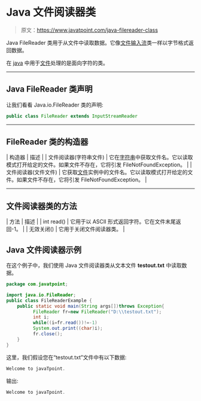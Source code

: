 # Java 文件阅读器类

> 原文：<https://www.javatpoint.com/java-filereader-class>

Java FileReader 类用于从文件中读取数据。它像[文件输入流](java-fileinputstream-class)类一样以字节格式返回数据。

在 [java](java-tutorial) 中用于[文件](java-file-class)处理的是面向字符的类。

* * *

## Java FileReader 类声明

让我们看看 Java.io.FileReader 类的声明:

```java
public class FileReader extends InputStreamReader

```

* * *

## FileReader 类的构造器

| 构造器 | 描述 |
| 文件阅读器(字符串文件) | 它在[字符串](java-string)中获取文件名。它以读取模式打开给定的文件。如果文件不存在，它将引发 FileNotFoundException。 |
| 文件阅读器(文件文件) | 它获取[文件](java-file-class)实例中的文件名。它以读取模式打开给定的文件。如果文件不存在，它将引发 FileNotFoundException。 |

* * *

## 文件阅读器类的方法

| 方法 | 描述 |
| int read() | 它用于以 ASCII 形式返回字符。它在文件末尾返回-1。 |
| 无效关闭() | 它用于关闭文件阅读器类。 |

## Java 文件阅读器示例

在这个例子中，我们使用 Java 文件阅读器类从文本文件 **testout.txt** 中读取数据。

```java
package com.javatpoint;

import java.io.FileReader;
public class FileReaderExample {
	public static void main(String args[])throws Exception{  
		  FileReader fr=new FileReader("D:\\testout.txt");  
		  int i;  
		  while((i=fr.read())!=-1)  
		  System.out.print((char)i);  
		  fr.close();  
	}  
}  

```

这里，我们假设您在“testout.txt”文件中有以下数据:

```java
Welcome to javaTpoint.

```

输出:

```java
Welcome to javaTpoint.

```
